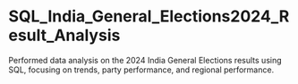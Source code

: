 # SQL_India_General_Elections2024_Result_Analysis
Performed data analysis on the 2024 India General Elections results using SQL, focusing on trends, party performance, and regional performance.
